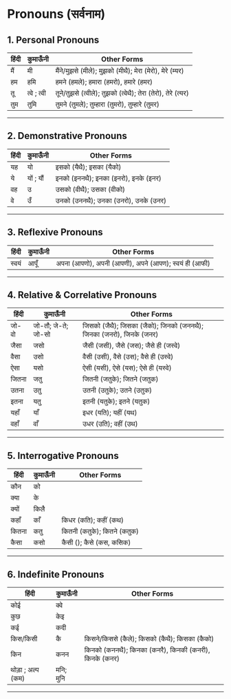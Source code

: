 # Pronouns (सर्वनाम)

## 1. Personal Pronouns
हिंदी | कुमाऊँनी | Other Forms |
--- | --- | --- |
मैं | मी | मैंने/मुझसे (मीले); मुझको (मीथै); मेरा (मेरो), मेरे (म्यर) |
हम | हमि | हमने (हमले); हमारा (हमरो), हमारे (हमर) |
तू | त्वे ; त्वी | तूने/तुझसे (त्वीले); तुझको (त्वेथै); तेरा (तेरो), तेरे (त्यर) |
तुम | तुमि | तुमने (तुमले); तुम्हारा (तुमरो), तुम्हारे (तुमर) |

---

## 2. Demonstrative Pronouns
हिंदी | कुमाऊँनी | Other Forms |
--- | --- | --- |
यह | यो | इसको (यैथै); इसका (यैको) |
ये | यों ; यौं | इनको (इननथै); इनका (इनरो), इनके (इनर) |
वह | उ | उसको (वीथै); उसका (वीको) |
वे | उँ | उनको (उननथै); उनका (उनरो), उनके (उनर) |

---

## 3. Reflexive Pronouns
हिंदी | कुमाऊँनी | Other Forms |
--- | --- | --- |
स्वयं | आपूँ | अपना (आपणो), अपनी (आपणी), अपने (आपण); स्वयं ही (आफी) |

---

## 4. Relative & Correlative Pronouns
हिंदी | कुमाऊँनी | Other Forms |
--- | --- | --- |
जो-वो | जो-तौ; जे-ते; जो-सो | जिसको (जैथै); जिसका (जैको); जिनको (जननथै); जिनका (जनरो), जिनके (जनर) |
जैसा | जसो | जैसी (जसी), जैसे (जस); जैसे ही (जस्वे) |
वैसा | उसो | वैसी (उसी), वैसे (उस); वैसे ही (उस्वे) |
ऐसा | यसो | ऐसी (यसी), ऐसे (यस); ऐसे ही (यस्वे) |
जितना | जतु | जितनी (जतुके); जितने (जतुक) |
उतना | उतु | उतनी (उतुके); उतने (उतुक) |
इतना | यतु | इतनी (यतुके); इतने (यतुक) |
यहाँ | याँ | इधर (यति); यहीं (यथ) |
वहाँ | वाँ | उधर (उति); वहीं (उथ) |

---

## 5. Interrogative Pronouns
हिंदी | कुमाऊँनी | Other Forms |
--- | --- | --- |
कौन | को |  |
क्या | के |  |
क्यों | किलै |  |
कहाँ | काँ | किधर (कति); कहीं (कथ) |
कितना | कतु | कितनी (कतुके); कितने (कतुक) |
कैसा | कसो | कैसी (); कैसे (कस, कसिक) |

---

## 6. Indefinite Pronouns
हिंदी | कुमाऊँनी | Other Forms |
--- | --- | --- |
कोई | क्वे |  |
कुछ | केइ |  |
कई | कदी |  |
किस/किसी | कै | किसने/किससे (कैले); किसको (कैथै); किसका (कैको) |
किन | कनन | किनको (कननथै); किनका (कनरै), किनकी (कनरी), किनके (कनर) |
थोड़ा ; अल्प (कम) | मनि; मुनि |

---